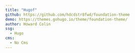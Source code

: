```yaml
---
title: "Hugof"
github: https://github.com/hdcdstr8fwd/foundation-theme
demo: https://themes.gohugo.io/theme/foundation-theme/
author: Howard Colin
ssg:
  - Hugo
cms:
  - No Cms
---
```

